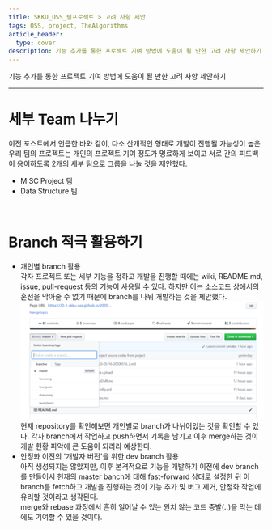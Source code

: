 ```yaml
---
title: SKKU_OSS_팀프로젝트 > 고려 사항 제안
tags: OSS, project, TheAlgorithms
article_header:
  type: cover
description: 기능 추가를 통한 프로젝트 기여 방법에 도움이 될 만한 고려 사항 제안하기
---
```


기능 추가를 통한 프로젝트 기여 방법에 도움이 될 만한 고려 사항 제안하기

---
# 세부 Team 나누기
이전 포스트에서 언급한 바와 같이, 다소 산개적인 형태로 개발이 진행될 가능성이 높은 우리 팀의 프로젝트는 개인의 프로젝트 기여 정도가 명료하게 보이고 서로 간의 피드백이 용이하도록 2개의 세부 팀으로 그룹을 나눌 것을 제안했다.
* MISC Project 팀
* Data Structure 팀
<br>

# Branch 적극 활용하기
* 개인별 branch 활용<br>
각자 프로젝트 또는 세부 기능을 정하고 개발을 진행할 때에는 wiki, README.md, issue, pull-request 등의 기능이 사용될 수 있다. 하지만 이는 소스코드 상에서의 혼선을 막아줄 수 없기 때문에 branch를 나눠 개발하는 것을 제안했다.<br>
![Branches for each developers](/assets/myassets/branches.png)
현재 repository를 확인해보면 개인별로 branch가 나뉘어있는 것을 확인할 수 있다. 각자 branch에서 작업하고 push하면서 기록을 남기고 이후 merge하는 것이 개발 현황 파악에 큰 도움이 되리라 예상한다.<br>
* 안정화 이전의 '개발자 버전'을 위한 dev branch 활용<br>
아직 생성되지는 않았지만, 이후 본격적으로 기능을 개발하기 이전에 dev branch를 만들어서 현재의 master banch에 대해 fast-forward 상태로 설정한 뒤 이 branch를 fetch하고 개발을 진행하는 것이 기능 추가 및 버그 제거, 안정화 작업에 유리할 것이라고 생각된다.<br>
merge와 rebase 과정에서 흔히 일어날 수 있는 원치 않는 코드 증발(..)을 막는 데에도 기여할 수 있을 것이다.
<br>
